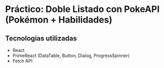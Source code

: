 # Práctico: Doble Listado con PokeAPI (Pokémon + Habilidades)

## Tecnologías utilizadas

- React
- PrimeReact (DataTable, Button, Dialog, ProgressSpinner)
- Fetch API


